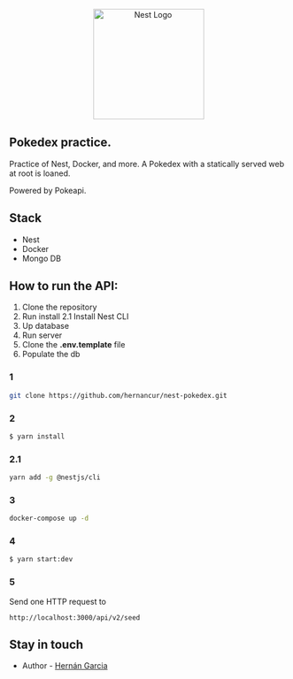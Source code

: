 <p align="center">
  <a href="http://pokeapi.co/" target="blank"><img src="https://www.nintenderos.com/wp-content/uploads/2020/02/pokedex.jpg" width="200" alt="Nest Logo" /></a>
</p>

## Pokedex practice.

Practice of Nest, Docker, and more. 
A Pokedex with a statically served web at root is loaned.

Powered by Pokeapi.

## Stack

* Nest 
* Docker
* Mongo DB



## How to run the API:

1. Clone the repository
2. Run install
  2.1 Install Nest CLI
3. Up database
4. Run server
5. Clone the __.env.template__ file
6. Populate the db

### 1 

```bash
git clone https://github.com/hernancur/nest-pokedex.git
```

### 2

```bash
$ yarn install
```

### 2.1

```bash
yarn add -g @nestjs/cli
```

### 3 

```bash
docker-compose up -d
```

### 4 

```bash
$ yarn start:dev
```

### 5 

Send one HTTP request to
```
http://localhost:3000/api/v2/seed
```

## Stay in touch

- Author - [Hernán Garcia](https://hernancurr.vercel.com)
